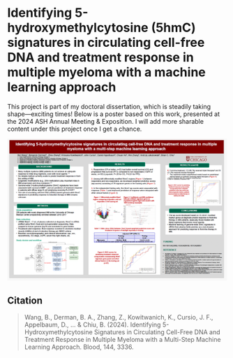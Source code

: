 # Identifying 5-hydroxymethylcytosine (5hmC) signatures in circulating cell-free DNA and treatment response in multiple myeloma with a machine learning approach

This project is part of my doctoral dissertation, which is steadily taking shape—exciting times! Below is a poster based on this work, presented at the 2024 ASH Annual Meeting & Exposition. I will add more sharable content under this project once I get a chance. 

<img src="poster.png" width="1000">


## **Citation**  

> Wang, B., Derman, B. A., Zhang, Z., Kowitwanich, K., Cursio, J. F., Appelbaum, D., ... & Chiu, B. (2024). Identifying 5-Hydroxymethylcytosine Signatures in Circulating Cell-Free DNA and Treatment Response in Multiple Myeloma with a Multi-Step Machine Learning Approach. Blood, 144, 3336.






